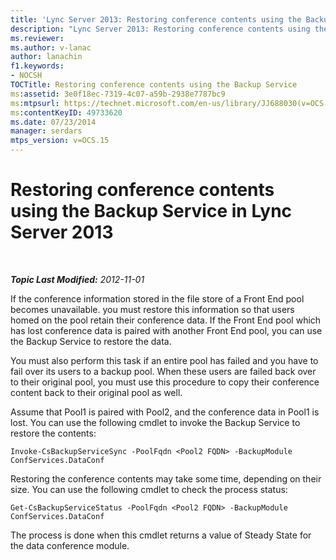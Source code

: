 ```yaml
---
title: 'Lync Server 2013: Restoring conference contents using the Backup Service'
description: "Lync Server 2013: Restoring conference contents using the Backup Service."
ms.reviewer: 
ms.author: v-lanac
author: lanachin
f1.keywords:
- NOCSH
TOCTitle: Restoring conference contents using the Backup Service
ms:assetid: 3e0f18ec-7319-4c07-a59b-2938e7787bc9
ms:mtpsurl: https://technet.microsoft.com/en-us/library/JJ688030(v=OCS.15)
ms:contentKeyID: 49733620
ms.date: 07/23/2014
manager: serdars
mtps_version: v=OCS.15
---
```


# Restoring conference contents using the Backup Service in Lync Server 2013

<div data-xmlns="http://www.w3.org/1999/xhtml">

<div class="topic" data-xmlns="http://www.w3.org/1999/xhtml" data-msxsl="urn:schemas-microsoft-com:xslt" data-cs="https://msdn.microsoft.com/">

<div data-asp="https://msdn2.microsoft.com/asp">



</div>

<div id="mainSection">

<div id="mainBody">

<span> </span>

_**Topic Last Modified:** 2012-11-01_

If the conference information stored in the file store of a Front End pool becomes unavailable. you must restore this information so that users homed on the pool retain their conference data. If the Front End pool which has lost conference data is paired with another Front End pool, you can use the Backup Service to restore the data.

You must also perform this task if an entire pool has failed and you have to fail over its users to a backup pool. When these users are failed back over to their original pool, you must use this procedure to copy their conference content back to their original pool as well.

Assume that Pool1 is paired with Pool2, and the conference data in Pool1 is lost. You can use the following cmdlet to invoke the Backup Service to restore the contents:

    Invoke-CsBackupServiceSync -PoolFqdn <Pool2 FQDN> -BackupModule ConfServices.DataConf

Restoring the conference contents may take some time, depending on their size. You can use the following cmdlet to check the process status:

    Get-CsBackupServiceStatus -PoolFqdn <Pool2 FQDN> -BackupModule ConfServices.DataConf

The process is done when this cmdlet returns a value of Steady State for the data conference module.

</div>

<span> </span>

</div>

</div>

</div>

